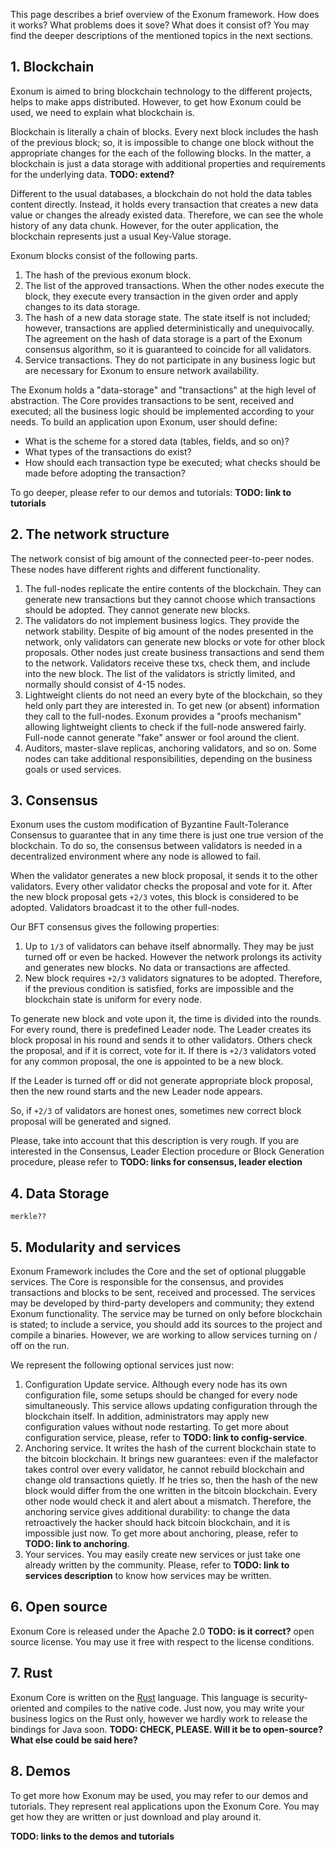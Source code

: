  This page describes a brief overview of the Exonum framework. How does it 
works? What problems does it sove? What does it consist of? You may find the 
deeper descriptions of the mentioned topics in the next sections. 

## 1. Blockchain 

Exonum is aimed to bring blockchain technology to the different projects, helps 
to make apps distributed. However, to get how Exonum could be used, we need to 
explain what blockchain is. 

Blockchain is literally a chain of blocks. Every next block includes the hash of 
the previous block; so, it is impossible to change one block without the 
appropriate changes for the each of the following blocks. In the matter, a 
blockchain is just a data storage with additional properties and requirements 
for the underlying data. **TODO: extend?** 

Different to the usual databases, a blockchain do not hold the data tables 
content directly. Instead, it holds every transaction that creates a new data 
value or changes the already existed data. Therefore, we can see the whole 
history of any data chunk. However, for the outer application, the blockchain 
represents just a usual Key-Value storage. 

Exonum blocks consist of the following parts. 

1. The hash of the previous exonum block. 
2. The list of the approved transactions. When the other nodes execute the 
block, they execute every transaction in the given order and apply changes to 
its data storage. 
3. The hash of a new data storage state. The state itself is not included; 
however, transactions are applied deterministically and unequivocally. The 
agreement on the hash of data storage is a part of the Exonum consensus 
algorithm, so it is guaranteed to coincide for all validators. 
4. Service transactions. They do not participate in any business logic but are 
necessary for Exonum to ensure network availability. 

The Exonum holds a "data-storage" and "transactions" at the high level of 
abstraction. The Core provides transactions to be sent, received and executed; 
all the business logic should be implemented according to your needs. To build 
an application upon Exonum, user should define: 

 - What is the scheme for a stored data (tables, fields, and so on)? 
 - What types of the transactions do exist? 
 - How should each transaction type be executed; what checks should be made 
before adopting the transaction? 

To go deeper, please refer to our demos and tutorials: **TODO: link to 
tutorials** 

## 2. The network structure 

The network consist of big amount of the connected peer-to-peer nodes. These 
nodes have different rights and different functionality. 

1. The full-nodes replicate the entire contents of the blockchain. They can 
generate new transactions but they cannot choose which transactions should be 
adopted. They cannot generate new blocks. 
2. The validators do not implement business logics. They provide the network 
stability. Despite of big amount of the nodes presented in the network, only 
validators can generate new blocks or vote for other block proposals. Other 
nodes just create business transactions and send them to the network. Validators 
receive these txs, check them, and include into the new block. The list of the 
validators is strictly limited, and normally should consist of 4-15 nodes. 
3. Lightweight clients do not need an every byte of the blockchain, so they held 
only part they are interested in. To get new (or absent) information they call 
to the full-nodes. Exonum provides a "proofs mechanism" allowing lightweight 
clients to check if the full-node answered fairly. Full-node cannot generate 
"fake" answer or fool around the client. 
4. Auditors, master-slave replicas, anchoring validators, and so on. Some nodes 
can take additional responsibilities, depending on the business goals or used 
services. 

## 3. Consensus 

Exonum uses the custom modification of Byzantine Fault-Tolerance Consensus to 
guarantee that in any time there is just one true version of the blockchain. To 
do so, the consensus between validators is needed in a decentralized environment 
where any node is allowed to fail. 

When the validator generates a new block proposal, it sends it to the other 
validators. Every other validator checks the proposal and vote for it. After the 
new block proposal gets `+2/3` votes, this block is considered to be adopted. 
Validators broadcast it to the other full-nodes. 

Our BFT consensus gives the following properties: 

1. Up to `1/3` of validators can behave itself abnormally. They may be just 
turned off or even be hacked. However the network prolongs its activity and 
generates new blocks. No data or transactions are affected. 
2. New block requires `+2/3` validators signatures to be adopted. Therefore, if 
the previous condition is satisfied, forks are impossible and the blockchain 
state is uniform for every node. 

To generate new block and vote upon it, the time is divided into the rounds. For 
every round, there is predefined Leader node. The Leader creates its block 
proposal in his round and sends it to other validators. Others check the 
proposal, and if it is correct, vote for it. If there is `+2/3` validators voted 
for any common proposal, the one is appointed to be a new block. 

If the Leader is turned off or did not generate appropriate block proposal, then 
the new round starts and the new Leader node appears. 

So, if `+2/3` of validators are honest ones, sometimes new correct block 
proposal will be generated and signed. 

Please, take into account that this description is very rough. If you are 
interested in the Consensus, Leader Election procedure or Block Generation 
procedure, please refer to **TODO: links for consensus, leader election** 

## 4. Data Storage 

```merkle??``` 

## 5. Modularity and services 

Exonum Framework includes the Core and the set of optional pluggable services. 
The Core is responsible for the consensus, and provides transactions and blocks 
to be sent, received and processed. The services may be developed by third-party 
developers and community; they extend Exonum functionality. The service may be 
turned on only before blockchain is stated; to include a service, you should add 
its sources to the project and compile a binaries. However, we are working to 
allow services turning on / off on the run. 

We represent the following optional services just now: 

1. Configuration Update service. Although every node has its own configuration 
file, some setups should be changed for every node simultaneously. This service 
allows updating configuration through the blockchain itself. In addition, 
administrators may apply new configuration values without node restarting. To 
get more about configuration service, please, refer to **TODO: link to 
config-service**. 
2. Anchoring service. It writes the hash of the current blockchain state to the 
bitcoin blockchain. It brings new guarantees: even if the malefactor takes 
control over every validator, he cannot rebuild blockchain and change old 
transactions quietly. If he tries so, then the hash of the new block would 
differ from the one written in the bitcoin blockchain. Every other node would 
check it and alert about a mismatch. Therefore, the anchoring service gives 
additional durability: to change the data retroactively the hacker should hack 
bitcoin blockchain, and it is impossible just now. To get more about anchoring, 
please, refer to **TODO: link to anchoring**. 
3. Your services. You may easily create new services or just take one already 
written by the community. Please, refer to **TODO: link to services 
description** to know how services may be written. 

## 6. Open source 

Exonum Core is released under the Apache 2.0 **TODO: is it correct?** open 
source license. You may use it free with respect to the license conditions. 

## 7. Rust 

Exonum Core is written on the [Rust](https://www.rust-lang.org/) language. This 
language is security-oriented and compiles to the native code. Just now, you may 
write your business logics on the Rust only, however we hardly work to release 
the bindings for Java soon. **TODO: CHECK, PLEASE. Will it be to open-source? 
What else could be said here?** 

## 8. Demos 

To get more how Exonum may be used, you may refer to our demos and tutorials. 
They represent real applications upon the Exonum Core. You may get how they are 
written or just download and play around it. 

**TODO: links to the demos and tutorials** 

